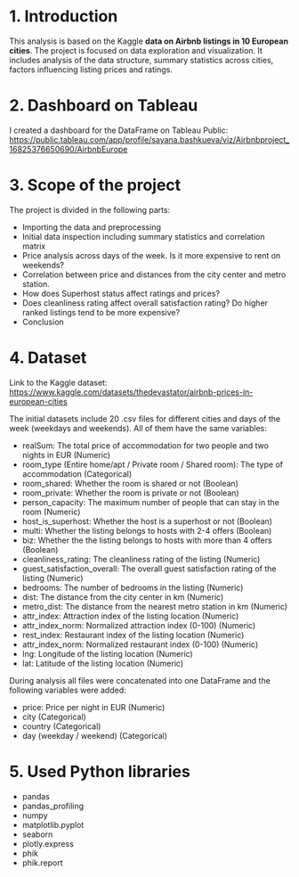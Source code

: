 # 1. Introduction
This analysis is based on the Kaggle **data on Airbnb listings in 10 European cities**.
The project is focused on data exploration and visualization. 
It includes analysis of the data structure, summary statistics across cities, factors influencing listing prices and ratings.

# 2. Dashboard on Tableau
I created a dashboard for the DataFrame on Tableau Public:
https://public.tableau.com/app/profile/sayana.bashkueva/viz/Airbnbproject_16825376650690/AirbnbEurope

# 3. Scope of the project
The project is divided in the following parts:
* Importing the data and preprocessing
* Initial data inspection including summary statistics and correlation matrix
* Price analysis across days of the week. Is it more expensive to rent on weekends?
* Correlation between price and distances from the city center and metro station.
* How does Superhost status affect ratings and prices?
* Does cleanliness rating affect overall satisfaction rating? Do higher ranked listings tend to be more expensive?
* Conclusion

# 4. Dataset
Link to the Kaggle dataset: https://www.kaggle.com/datasets/thedevastator/airbnb-prices-in-european-cities

The initial datasets include 20 .csv files for different cities and days of the week (weekdays and weekends).
All of them have the same variables:
* realSum: The total price of accommodation for two people and two nights in EUR (Numeric) 
* room_type (Entire home/apt / Private room / Shared room): The type of accommodation (Categorical)
* room_shared: Whether the room is shared or not (Boolean)
* room_private: Whether the room is private or not (Boolean)
* person_capacity: The maximum number of people that can stay in the room (Numeric)
* host_is_superhost: Whether the host is a superhost or not (Boolean)
* multi: Whether the listing belongs to hosts with 2-4 offers (Boolean)
* biz: Whether the the listing belongs to hosts with more than 4 offers (Boolean)
* cleanliness_rating: The cleanliness rating of the listing (Numeric)
* guest_satisfaction_overall: The overall guest satisfaction rating of the listing (Numeric)
* bedrooms: The number of bedrooms in the listing (Numeric)
* dist: The distance from the city center in km (Numeric)
* metro_dist: The distance from the nearest metro station in km (Numeric)
* attr_index: Attraction index of the listing location (Numeric)
* attr_index_norm: Normalized attraction index (0-100) (Numeric)
* rest_index: Restaurant index of the listing location (Numeric)
* attr_index_norm: Normalized restaurant index (0-100) (Numeric)
* lng: Longitude of the listing location (Numeric)
* lat: Latitude of the listing location (Numeric)

During analysis all files were concatenated into one DataFrame and the following variables were added:
* price: Price per night in EUR (Numeric)
* city (Categorical)
* country (Categorical)
* day (weekday / weekend) (Categorical)

# 5. Used Python libraries
* pandas
* pandas_profiling
* numpy
* matplotlib.pyplot
* seaborn
* plotly.express
* phik
* phik.report
